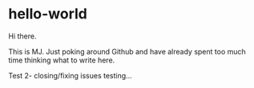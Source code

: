 # hello-world
Hi there.

This is MJ. Just poking around Github and have already spent too much time thinking what to write here.

Test 2- closing/fixing issues
testing...
